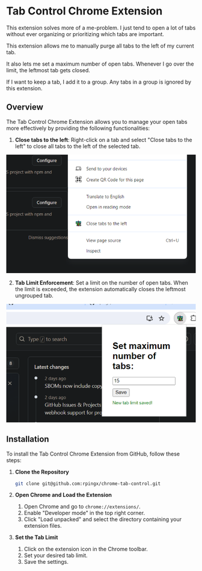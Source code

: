 # Tab Control Chrome Extension

This extension solves more of a me-problem. I just tend to open a lot of tabs without ever organizing or prioritizing which tabs are important.

This extension allows me to manually purge all tabs to the left of my current tab.

It also lets me set a maximum number of open tabs. Whenever I go over the limit, the leftmost tab gets closed.

If I want to keep a tab, I add it to a group. Any tabs in a group is ignored by this extension.

## Overview
The Tab Control Chrome Extension allows you to manage your open tabs more effectively by providing the following functionalities:
1. **Close tabs to the left**: Right-click on a tab and select "Close tabs to the left" to close all tabs to the left of the selected tab.

![preview of "Close tabs to the left"](https://github.com/rpingx/chrome-tab-control/raw/main/preview-0.png "preview of 'Close tabs to the left'")

2. **Tab Limit Enforcement**: Set a limit on the number of open tabs. When the limit is exceeded, the extension automatically closes the leftmost ungrouped tab.

![preview of "Set maximum number of tabs"](https://github.com/rpingx/chrome-tab-control/raw/main/preview-1.png "preview of 'Set maximum number of tabs'")

## Installation
To install the Tab Control Chrome Extension from GitHub, follow these steps:

1. **Clone the Repository**
   ```sh
   git clone git@github.com:rpingx/chrome-tab-control.git
   ```

2. **Open Chrome and Load the Extension**
   1. Open Chrome and go to `chrome://extensions/`.
   2. Enable "Developer mode" in the top right corner.
   3. Click "Load unpacked" and select the directory containing your extension files.

3. **Set the Tab Limit**
   1. Click on the extension icon in the Chrome toolbar.
   2. Set your desired tab limit.
   3. Save the settings.